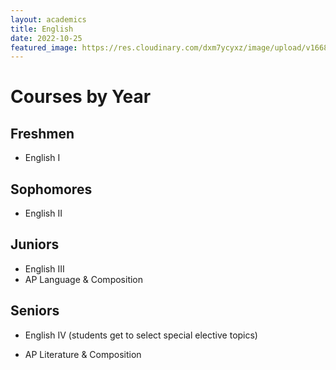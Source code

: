 ```yaml
---
layout: academics
title: English
date: 2022-10-25
featured_image: https://res.cloudinary.com/dxm7ycyxz/image/upload/v1668016848/2022/03/english-image_ms8w8a.jpg
---
```


# Courses by Year
<div class="courses" markdown="1">

## Freshmen

- English I


## Sophomores  

- English II

## Juniors  

- English III
- AP Language & Composition

## Seniors  

- English IV (students get to select special elective topics)

- AP Literature & Composition

</div>
